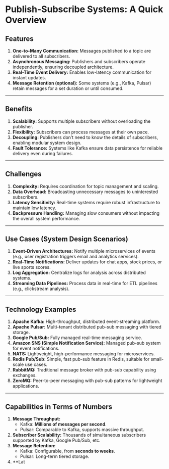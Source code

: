 # Publish-Subscribe Systems: A Quick Overview

## Features
1. **One-to-Many Communication:** Messages published to a topic are delivered to all subscribers.  
2. **Asynchronous Messaging:** Publishers and subscribers operate independently, ensuring decoupled architecture.  
3. **Real-Time Event Delivery:** Enables low-latency communication for instant updates.  
4. **Message Retention (optional):** Some systems (e.g., Kafka, Pulsar) retain messages for a set duration or until consumed.

---

## Benefits
1. **Scalability:** Supports multiple subscribers without overloading the publisher.  
2. **Flexibility:** Subscribers can process messages at their own pace.  
3. **Decoupling:** Publishers don’t need to know the details of subscribers, enabling modular system design.  
4. **Fault Tolerance:** Systems like Kafka ensure data persistence for reliable delivery even during failures.

---

## Challenges
1. **Complexity:** Requires coordination for topic management and scaling.  
2. **Data Overhead:** Broadcasting unnecessary messages to uninterested subscribers.  
3. **Latency Sensitivity:** Real-time systems require robust infrastructure to maintain low latency.  
4. **Backpressure Handling:** Managing slow consumers without impacting the overall system performance.

---

## Use Cases (System Design Scenarios)
1. **Event-Driven Architectures:** Notify multiple microservices of events (e.g., user registration triggers email and analytics services).  
2. **Real-Time Notifications:** Deliver updates for chat apps, stock prices, or live sports scores.  
3. **Log Aggregation:** Centralize logs for analysis across distributed systems.  
4. **Streaming Data Pipelines:** Process data in real-time for ETL pipelines (e.g., clickstream analysis).

---

## Technology Examples
1. **Apache Kafka:** High-throughput, distributed event-streaming platform.  
2. **Apache Pulsar:** Multi-tenant distributed pub-sub messaging with tiered storage.  
3. **Google Pub/Sub:** Fully managed real-time messaging service.  
4. **Amazon SNS (Simple Notification Service):** Managed pub-sub system for event notifications.  
5. **NATS:** Lightweight, high-performance messaging for microservices.  
6. **Redis Pub/Sub:** Simple, fast pub-sub feature in Redis, suitable for small-scale use cases.  
7. **RabbitMQ:** Traditional message broker with pub-sub capability using exchanges.  
8. **ZeroMQ:** Peer-to-peer messaging with pub-sub patterns for lightweight applications.

---

## Capabilities in Terms of Numbers
1. **Message Throughput:**  
   - Kafka: **Millions of messages per second**.  
   - Pulsar: Comparable to Kafka, supports massive throughput.  
2. **Subscriber Scalability:** Thousands of simultaneous subscribers supported by Kafka, Google Pub/Sub, etc.  
3. **Message Retention:**  
   - Kafka: Configurable, from **seconds to weeks**.  
   - Pulsar: Long-term tiered storage.  
4. **Lat
